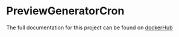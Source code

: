 # PreviewGeneratorCron
The full documentation for this project can be found on [dockerHub](https://hub.docker.com/r/dokeraj/preview-generator-cron)
